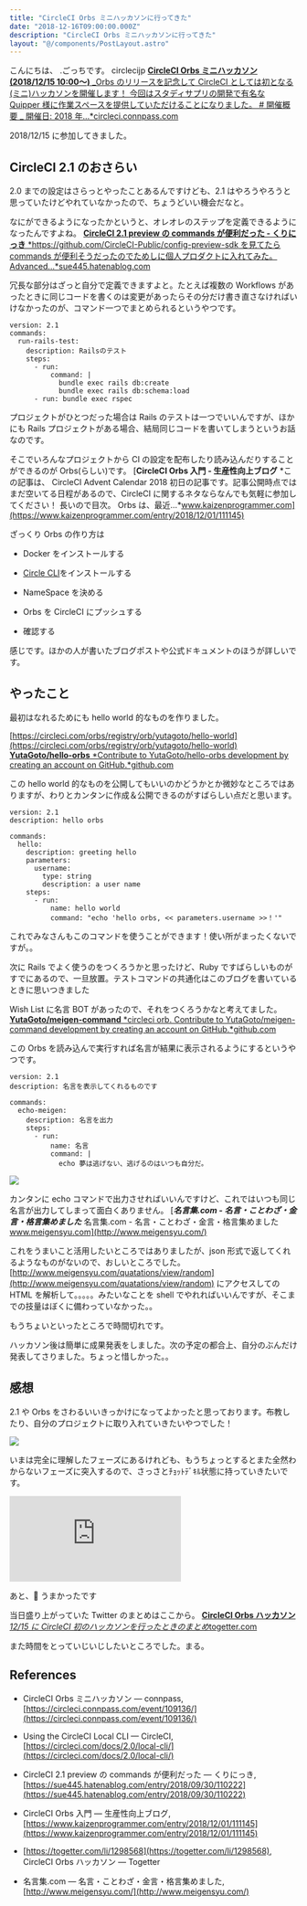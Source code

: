 ```yaml
---
title: "CircleCI Orbs ミニハッカソンに行ってきた"
date: "2018-12-16T09:00:00.000Z"
description: "CircleCI Orbs ミニハッカソンに行ってきた"
layout: "@/components/PostLayout.astro"
---
```


こんにちは、 .ごっちです。 circlecijp
[**CircleCI Orbs ミニハッカソン (2018/12/15 10:00〜)** _Orbs のリリースを記念して CircleCI としては初となる(ミニ)ハッカソンを開催します！ 今回はスタディサプリの開発で有名な Quipper 様に作業スペースを提供していただけることになりました。 # 開催概要 _ 開催日: 2018 年…\*circleci.connpass.com](https://circleci.connpass.com/event/109136/)

2018/12/15 に参加してきました。

## CircleCI 2.1 のおさらい

2.0 までの設定はさらっとやったことあるんですけども、2.1 はやろうやろうと思っていたけどやれていなかったので、ちょうどいい機会だなと。

なにができるようになったかというと、オレオレのステップを定義できるようになったんですよね。
[**CircleCI 2.1 preview の commands が便利だった - くりにっき** *https://github.com/CircleCI-Public/config-preview-sdk を見てたら commands が便利そうだったのでためしに個人プロダクトに入れてみた。 Advanced…*sue445.hatenablog.com](https://sue445.hatenablog.com/entry/2018/09/30/110222)

冗長な部分はざっと自分で定義できますよと。たとえば複数の Workflows があったときに同じコードを書くのは変更があったらその分だけ書き直さなければいけなかったのが、コマンド一つでまとめられるというやつです。

    version: 2.1
    commands:
      run-rails-test:
        description: Railsのテスト
        steps:
          - run:
              command: |
                bundle exec rails db:create
                bundle exec rails db:schema:load
          - run: bundle exec rspec

プロジェクトがひとつだった場合は Rails のテストは一つでいいんですが、ほかにも Rails プロジェクトがある場合、結局同じコードを書いてしまうというお話なのです。

そこでいろんなプロジェクトから CI の設定を配布したり読み込んだりすることができるのが Orbs(らしい)です。
[**CircleCI Orbs 入門 - 生産性向上ブログ** *この記事は、 CircleCI Advent Calendar 2018 初日の記事です。記事公開時点ではまだ空いてる日程があるので、CircleCI に関するネタならなんでも気軽に参加してください！ 長いので目次。 Orbs は、最近…*www.kaizenprogrammer.com](https://www.kaizenprogrammer.com/entry/2018/12/01/111145)

ざっくり Orbs の作り方は

- Docker をインストールする

- [Circle CLI](https://circleci.com/docs/2.0/local-cli/)をインストールする

- NameSpace を決める

- Orbs を CircleCI にプッシュする

- 確認する

感じです。ほかの人が書いたブログポストや公式ドキュメントのほうが詳しいです。

## やったこと

最初はなれるためにも hello world 的なものを作りました。

[https://circleci.com/orbs/registry/orb/yutagoto/hello-world](https://circleci.com/orbs/registry/orb/yutagoto/hello-world)
[**YutaGoto/hello-orbs** *Contribute to YutaGoto/hello-orbs development by creating an account on GitHub.*github.com](https://github.com/YutaGoto/hello-orbs)

この hello world 的なものを公開してもいいのかどうかとか微妙なところではありますが、わりとカンタンに作成＆公開できるのがすばらしい点だと思います。

    version: 2.1
    description: hello orbs

    commands:
      hello:
        description: greeting hello
        parameters:
          username:
            type: string
            description: a user name
        steps:
          - run:
              name: hello world
              command: "echo 'hello orbs, << parameters.username >>！'"

これでみなさんもこのコマンドを使うことができます！使い所がまったくないですが。。

次に Rails でよく使うのをつくろうかと思ったけど、Ruby ですばらしいものがすでにあるので、一旦放置。テストコマンドの共通化はこのブログを書いているときに思いつきました

Wish List に名言 BOT があったので、それをつくろうかなと考えてました。
[**YutaGoto/meigen-command** *circleci orb. Contribute to YutaGoto/meigen-command development by creating an account on GitHub.*github.com](https://github.com/YutaGoto/meigen-command)

この Orbs を読み込んで実行すれば名言が結果に表示されるようにするというやつです。

    version: 2.1
    description: 名言を表示してくれるものです

    commands:
      echo-meigen:
        description: 名言を出力
        steps:
          - run:
              name: 名言
              command: |
                echo 夢は逃げない、逃げるのはいつも自分だ。

![](https://cdn-images-1.medium.com/max/2000/1*_8OfTtF4GPqBwCDBe1gi1Q.png)

カンタンに echo コマンドで出力させればいいんですけど、これではいつも同じ名言が出力してしまって面白くありません。
[**_名言集.com - 名言・ことわざ・金言・格言集めました_** 名言集.com - 名言・ことわざ・金言・格言集めました www.meigensyu.com](http://www.meigensyu.com/)

これをうまいこと活用したいところではありましたが、json 形式で返してくれるようなものがないので、おしいところでした。 [http://www.meigensyu.com/quatations/view/random](http://www.meigensyu.com/quatations/view/random) にアクセスしての HTML を解析して。。。。。みたいなことを shell でやれればいいんですが、そこまでの技量はぼくに備わっていなかった。。

もうちょいといったところで時間切れです。

ハッカソン後は簡単に成果発表をしました。次の予定の都合上、自分のぶんだけ発表してさりました。ちょっと惜しかった。。

## 感想

2.1 や Orbs をさわるいいきっかけになってよかったと思っております。布教したり、自分のプロジェクトに取り入れていきたいやつでした！

![](https://cdn-images-1.medium.com/max/2496/1*Ic-445wJFOFnY4mtMeB9NA.jpeg)

いまは完全に理解したフェーズにあるけれども、もうちょっとするとまた全然わからないフェーズに突入するので、さっさとﾁｮｯﾄﾃﾞｷﾙ状態に持っていきたいです。

<iframe src="https://medium.com/media/e53373a2efe5cf18c272fd05c1f017ec" frameborder=0></iframe>

あと、🍣 うまかったです

当日盛り上がっていた Twitter のまとめはここから。
[**CircleCI Orbs ハッカソン** *12/15 に CircleCI 初のハッカソンを行ったときのまとめ*togetter.com](https://togetter.com/li/1298568)

また時間をとっていじいじしたいところでした。まる。

## References

- CircleCI Orbs ミニハッカソン — connpass, [https://circleci.connpass.com/event/109136/](https://circleci.connpass.com/event/109136/)

- Using the CircleCI Local CLI — CircleCI, [https://circleci.com/docs/2.0/local-cli/](https://circleci.com/docs/2.0/local-cli/)

- CircleCI 2.1 preview の commands が便利だった — くりにっき, [https://sue445.hatenablog.com/entry/2018/09/30/110222](https://sue445.hatenablog.com/entry/2018/09/30/110222)

- CircleCI Orbs 入門 — 生産性向上ブログ, [https://www.kaizenprogrammer.com/entry/2018/12/01/111145](https://www.kaizenprogrammer.com/entry/2018/12/01/111145)

- [https://togetter.com/li/1298568](https://togetter.com/li/1298568), CircleCI Orbs ハッカソン — Togetter

- 名言集.com — 名言・ことわざ・金言・格言集めました, [http://www.meigensyu.com/](http://www.meigensyu.com/)

